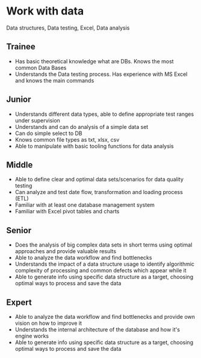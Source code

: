 # Work with data
Data structures, Data testing, Excel, Data analysis
## Trainee
- Has basic theoretical knowledge what are DBs. Knows the most common Data Bases
- Understands the Data testing process. Has experience with MS Excel and knows the main commands
## Junior
- Understands different data types, able to define appropriate test ranges under supervision
- Understands and can do analysis of a simple data set
- Can do simple select to DB
- Knows common file types as txt, xlsx, csv
- Able to manipulate with basic tooling functions for data analysis
## Middle
- Able to define clear and optimal data sets/scenarios for data quality testing
- Can analyze and test date flow, transformation and loading process (ETL)
- Familiar with at least one database management system
- Familiar with Excel pivot tables and charts
## Senior
- Does the analysis of big complex data sets in short terms using optimal approaches and provide valuable results
- Able to analyze the data workflow and find bottlenecks
- Understands the impact of a data structure usage to identify algorithmic complexity of processing and common defects which appear while it
- Able to generate info using specific data structure as a target, choosing optimal ways to process and save the data
## Expert
- Able to analyze the data workflow and find bottlenecks and provide own vision on how to improve it
- Understands the internal architecture of the database and how it's engine works
- Able to generate info using specific data structure as a target, choosing optimal ways to process and save the data
